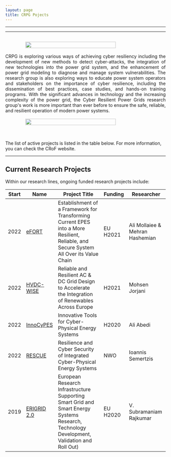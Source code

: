 ```yaml
---
layout: page
title: CRPG Pojects
---
```


<hr>
<hr>

<br/>


<div style="display: flex; justify-content: center; align-items: center;">
    <img src="{{ site.url }}{{ site.baseurl }}/img/Project-page.png" width="75%" height="75%">
</div>



<br/>

<div style="text-align: justify"> CRPG is exploring various ways of achieving cyber resiliency including the development of new methods to detect cyber-attacks, the integration of new technologies into the power grid system, and the enhancement of power grid modeling to diagnose and manage system vulnerabilities. The research group is also exploring ways to educate power system operators and stakeholders on the importance of cyber resilience, including the dissemination of best practices, case studies, and hands-on training programs. With the significant advances in technology and the increasing complexity of the power grid, the Cyber Resilient Power Grids research group's work is more important than ever before to ensure the safe, reliable, and resilient operation of modern power systems. </div>


<br/>

<div style="display: flex; justify-content: center; align-items: center;">
    <img src="{{ site.url }}{{ site.baseurl }}/img/Projects.png" width="75%" height="75%">
</div>

<br/>
<br/>

The list of active projects is listed in the table below. For more information, you can check the CRoF website.


<hr>

## Current Research Projects

Within our research lines, ongoing funded research projects include:

Start | Name | Project Title | Funding | Researcher
-------|--------|-------------------------|---------|---------------------
2022 | [eFORT](https://efort-project.eu/) | Establishment of a Framework for Transforming Current EPES into a More Resilient, Reliable, and Secure System All Over its Value Chain | EU H2021 | Ali Mollaiee & Mehran Hashemian
2022  | [HVDC-WISE](https://hvdc-wise.eu/)  | Reliable and Resilient AC & DC Grid Design to Accelerate the Integration of Renewables Across Europe | H2021  | Mohsen Jorjani
2022  | [InnoCyPES](https://innocypes.eu/)  | Innovative Tools for Cyber-Physical Energy Systems | H2020  | Ali Abedi
2022  | [RESCUE](https://www.4tu.nl/resilience/news-and-events/news/RESCUE-project-granted/) | Resilience and Cyber Security of Integrated Cyber-Physical Energy Systems | NWO |Ioannis Semertzis 
2019  | [ERIGRID 2.0](https://erigrid2.eu/#/) | European Research Infrastructure Supporting Smart Grid and Smart Energy Systems Research, Technology Development, Validation and Roll Out) | EU H2020 | V. Subramaniam Rajkumar 

<br/>


